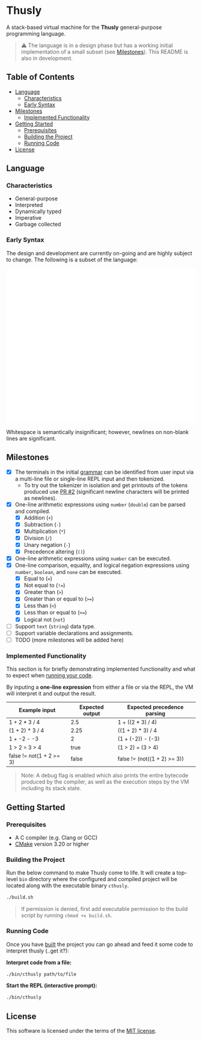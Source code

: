 # Thusly

A stack-based virtual machine for the **Thusly** general-purpose programming language.

> ⚠️ The language is in a design phase but has a working initial implementation of a small subset (see [Milestones](#milestones)). This README is also in development.

## Table of Contents

- [Language](#language)
    - [Characteristics](#characteristics)
    - [Early Syntax](#early-syntax)
- [Milestones](#milestones)
    - [Implemented Functionality](#implemented-functionality)
- [Getting Started](#getting-started)
    - [Prerequisites](#prerequisites)
    - [Building the Project](#building-the-project)
    - [Running Code](#running-code)
- [License](#license)

## Language

### Characteristics

* General-purpose
* Interpreted
* Dynamically typed
* Imperative
* Garbage collected

### Early Syntax 

The design and development are currently on-going and are highly subject to change. The following is a subset of the language:

<img src="design/code-snippet.svg" width="600" alt="A snippet of Thusly code.">

Whitespace is semantically insignificant; however, newlines on non-blank lines are significant.

## Milestones

- [x] The terminals in the initial [grammar](design/grammar.txt) can be identified from user input via a multi-line file or single-line REPL input and then tokenized.
  * To try out the tokenizer in isolation and get printouts of the tokens produced use [PR #2](https://github.com/elle-j/thusly/pull/2) (significant newline characters will be printed as newlines).
- [x] One-line arithmetic expressions using `number` (`double`) can be parsed and compiled.
  - [x] Addition (`+`)
  - [x] Subtraction (`-`)
  - [x] Multiplication (`*`)
  - [x] Division (`/`)
  - [x] Unary negation (`-`)
  - [x] Precedence altering (`()`)
- [x] One-line arithmetic expressions using `number` can be executed.
- [x] One-line comparison, equality, and logical negation expressions using `number`, `boolean`, and `none` can be executed.
  - [x] Equal to (`=`)
  - [x] Not equal to (`!=`)
  - [x] Greater than (`>`)
  - [x] Greater than or equal to (`>=`)
  - [x] Less than (`<`)
  - [x] Less than or equal to (`<=`)
  - [x] Logical not (`not`)
- [ ] Support `text` (`string`) data type.
- [ ] Support variable declarations and assignments.
- [ ] TODO (more milestones will be added here)

### Implemented Functionality

This section is for briefly demonstrating implemented functionality and what to expect when [running your code](#getting-started).

By inputing a **one-line expression** from either a file or via the REPL, the VM will interpret it and output the result.

| Example input            | Expected output | Expected precedence parsing   |
|--------------------------|-----------------|-------------------------------|
| 1 + 2 * 3 / 4            | 2.5             | 1 + ((2 * 3) / 4)             |
| (1 + 2) * 3 / 4          | 2.25            | ((1 + 2) * 3) / 4             |
| 1 + -2 - -3              | 2               | (1 + (-2)) - (-3)             |
| 1 > 2 = 3 > 4            | true            | (1 > 2) = (3 > 4)             |
| false != not(1 + 2 >= 3) | false           | false != (not((1 + 2) >= 3))  |

> Note: A debug flag is enabled which also prints the entire bytecode produced by the compiler, as well as the execution steps by the VM including its stack state.

## Getting Started

### Prerequisites

* A C compiler (e.g. Clang or GCC)
* [CMake](https://cmake.org/) version 3.20 or higher

### Building the Project

Run the below command to make Thusly come to life. It will create a top-level `bin` directory where the configured and compiled project will be located along with the executable binary `cthusly`.

```sh
./build.sh
```

> If permission is denied, first add executable permission to the build script by running `chmod +x build.sh`.

### Running Code

Once you have [built](#building-the-project) the project you can go ahead and feed it some code to interpret thusly (..get it?):

**Interpret code from a file:**
```sh
./bin/cthusly path/to/file
```

**Start the REPL (interactive prompt):**
```sh
./bin/cthusly
```

## License

This software is licensed under the terms of the [MIT license](LICENSE).
